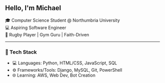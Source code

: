 ## Hello, I'm Michael

🎓 Computer Science Student @ Northumbria University  
💻 Aspiring Software Engineer  
🏉 Rugby Player | Gym Guru | Faith-Driven

---

### 🔧 Tech Stack
- 💻 Languages: Python, HTML/CSS, JavaScript, SQL  
- ⚙️ Frameworks/Tools: Django, MySQL, Git, PowerShell  
- 🌐 Learning: AWS, Web Dev, Bot Creation




